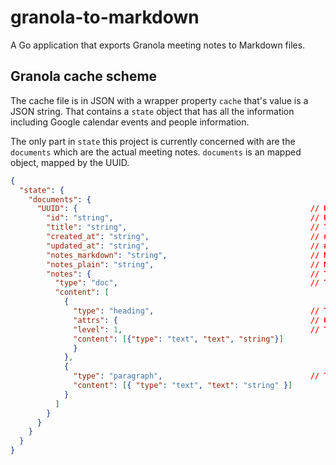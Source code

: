 # granola-to-markdown

A Go application that exports Granola meeting notes to Markdown files.

## Granola cache scheme

The cache file is in JSON with a wrapper property `cache` that's value is a JSON string. That contains a `state` object that has all the information including Google calendar events and people information.

The only part in `state` this project is currently concerned with are the `documents` which are the actual meeting notes. `documents` is an mapped object, mapped by the UUID.

```json
{
  "state": {
    "documents": {
      "UUID": {                                                    // UUID of the meeting
        "id": "string",                                            // UUID of the meeting
        "title": "string",                                         // The title of the meeting
        "created_at": "string",                                    // # ISO 8601
        "updated_at": "string",                                    // # ISO 8601
        "notes_markdown": "string",                                // Meeting notes in Markdown format, might be missing
        "notes_plain": "string",                                   // Meeting notes in plain text format, might be missing
        "notes": {                                                 // TipTap rich content
          "type": "doc",                                           // The type of notes; doc, heading, paragraph
          "content": [
            {
              "type": "heading",                                   // The type of block, heading|paragraph
              "attrs": {                                           // Optional attributes, varies by block
              "level": 1,                                          // The level for headings, 1|2|3
              "content": [{"type": "text", "text", "string"}]
              }
            },
            {
              "type": "paragraph",                                 // The type of block, heading|paragraph
              "content": [{ "type": "text", "text": "string" }]
            }
          ]
        }
      }
    }
  }
}
```
